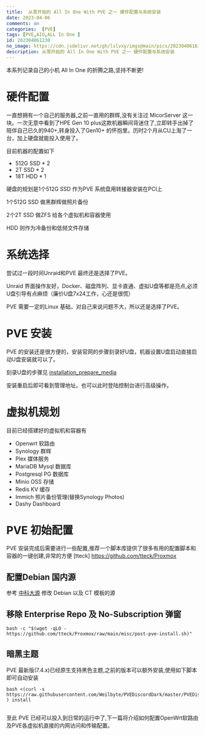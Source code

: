 ```yaml
---
title:  从零开始的 All In One With PVE 之一 硬件配置与系统安装
date: 2023-04-06
comments: on
categories:  [PVE]
tags: [PVE,AIO,ALL In One ]
id: 202304061230
no_image: https://cdn.jsdelivr.net/gh/lslvxy/imgs@main/pics/20230406161428.jpg
description: 从零开始的 All In One With PVE 之一 硬件配置与系统安装
---
```



本系列记录自己的小机 All In One 的折腾之路,坚持不断更!

# 硬件配置

一直想拥有一个自己的服务器,之前一直用的群辉,没有关注过 MicorServer 这一块。一次无意中看到了HPE Gen 10 plus这款机器瞬间背迷住了,立即转手出掉了陪伴自己已久的940+,转身投入了Gen10+ 的怀抱里。历时2个月从CU上淘了一台，加上硬盘就能投入使用了。

目前机器的配置如下
* 512G SSD  * 2
* 2T   SSD  * 2
* 18T  HDD  * 1

硬盘的规划是1个512G SSD 作为PVE 系统盘用转接器安装在PCI上

1个512G SSD 做黑群辉做照片备份

2个2T SSD 做ZFS 给各个虚拟机和容器使用

HDD 则作为冷备份和低频文件存储

# 系统选择
尝试过一段时间Unraid和PVE 最终还是选择了PVE。

Unraid 界面操作友好，Docker、磁盘阵列、显卡直通、虚拟U盘等都是亮点,必须U盘引导有点麻烦（廉价U盘7x24工作，心还是很慌）

PVE 需要一定的Linux 基础，对自己来说问题不大，所以还是选择了PVE。

# PVE 安装

PVE 的安装还是很方便的，安装官网的步骤刻录好U盘，机器设置U盘启动直接启动U盘安装就可以了。

刻录U盘的步骤见 [installation_prepare_media](https://pve.proxmox.com/wiki/Prepare_Installation_Media#installation_prepare_media) 

安装重启后即可看到管理地址。也可以此时登陆控制台进行高级操作。

# 虚拟机规划

目前已经搭建好的虚拟机和容器有
* Openwrt 软路由
* Synology 群辉
* Plex 媒体服务
* MariaDB Mysql 数据库
* Postgresql PG 数据库
* Minio OSS 存储
* Redis KV 缓存
* Immich 照片备份管理(替换Synology Photos)
* Dashy Dashboard 

# PVE 初始配置
PVE 安装完成后需要进行一些配置,推荐一个脚本库提供了很多有用的配置脚本和容器的一键创建,非常的方便 [tteck] https://github.com/tteck/Proxmox

## 配置Debian 国内源

参考 [中科大源](http://mirrors.ustc.edu.cn/help/proxmox.html) 修改 Debian 以及 CT 模板的源


## 移除 Enterprise Repo 及 No-Subscription 弹窗
```
bash -c "$(wget -qLO - https://github.com/tteck/Proxmox/raw/main/misc/post-pve-install.sh)"
```

## 暗黑主题
PVE 最新版(7.4.x)已经原生支持黑色主题,之前的版本可以额外安装,使用如下脚本即可自动安装
```
bash <(curl -s https://raw.githubusercontent.com/Weilbyte/PVEDiscordDark/master/PVEDiscordDark.sh ) install
```
##

至此 PVE 已经可以投入到日常的运行中了,下一篇将介绍如何配置OpenWrt软路由及PVE各虚拟机直接的内网访问和传输配置。



